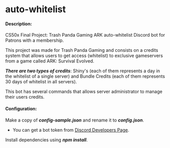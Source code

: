 # auto-whitelist

#### Description:
CS50x Final Project: Trash Panda Gaming ARK auto-whitelist Discord bot for Patrons with a membership.

This project was made for Trash Panda Gaming and consists on a credits system that allows users to get access (whitelist) to exclusive gameservers from a game called ARK: Survival Evolved.

***There are two types of credits***: Shiny's (each of them represents a day in the whitelist of a single server) and Bundle Credits (each of them represents 30 days of whitelist in all servers).

This bot has several commands that allows server administrator to manage their users credits.


#### Configuration:
Make a copy of ***config-sample.json*** and rename it to ***config.json***.
- You can get a bot token from [Discord Developers Page](https://discord.com/developers/applications).

Install dependencies using ***npm install***.
